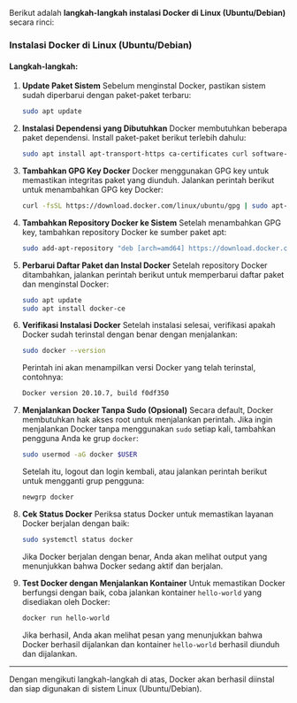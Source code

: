 Berikut adalah **langkah-langkah instalasi Docker di Linux (Ubuntu/Debian)** secara rinci:

### **Instalasi Docker di Linux (Ubuntu/Debian)**

#### Langkah-langkah:

1. **Update Paket Sistem**
   Sebelum menginstal Docker, pastikan sistem sudah diperbarui dengan paket-paket terbaru:
   ```bash
   sudo apt update
   ```

2. **Instalasi Dependensi yang Dibutuhkan**
   Docker membutuhkan beberapa paket dependensi. Install paket-paket berikut terlebih dahulu:
   ```bash
   sudo apt install apt-transport-https ca-certificates curl software-properties-common
   ```

3. **Tambahkan GPG Key Docker**
   Docker menggunakan GPG key untuk memastikan integritas paket yang diunduh. Jalankan perintah berikut untuk menambahkan GPG key Docker:
   ```bash
   curl -fsSL https://download.docker.com/linux/ubuntu/gpg | sudo apt-key add -
   ```

4. **Tambahkan Repository Docker ke Sistem**
   Setelah menambahkan GPG key, tambahkan repository Docker ke sumber paket apt:
   ```bash
   sudo add-apt-repository "deb [arch=amd64] https://download.docker.com/linux/ubuntu $(lsb_release -cs) stable"
   ```

5. **Perbarui Daftar Paket dan Instal Docker**
   Setelah repository Docker ditambahkan, jalankan perintah berikut untuk memperbarui daftar paket dan menginstal Docker:
   ```bash
   sudo apt update
   sudo apt install docker-ce
   ```

6. **Verifikasi Instalasi Docker**
   Setelah instalasi selesai, verifikasi apakah Docker sudah terinstal dengan benar dengan menjalankan:
   ```bash
   sudo docker --version
   ```

   Perintah ini akan menampilkan versi Docker yang telah terinstal, contohnya:
   ```bash
   Docker version 20.10.7, build f0df350
   ```

7. **Menjalankan Docker Tanpa Sudo (Opsional)**
   Secara default, Docker membutuhkan hak akses root untuk menjalankan perintah. Jika ingin menjalankan Docker tanpa menggunakan `sudo` setiap kali, tambahkan pengguna Anda ke grup `docker`:
   ```bash
   sudo usermod -aG docker $USER
   ```

   Setelah itu, logout dan login kembali, atau jalankan perintah berikut untuk mengganti grup pengguna:
   ```bash
   newgrp docker
   ```

8. **Cek Status Docker**
   Periksa status Docker untuk memastikan layanan Docker berjalan dengan baik:
   ```bash
   sudo systemctl status docker
   ```

   Jika Docker berjalan dengan benar, Anda akan melihat output yang menunjukkan bahwa Docker sedang aktif dan berjalan.

9. **Test Docker dengan Menjalankan Kontainer**
   Untuk memastikan Docker berfungsi dengan baik, coba jalankan kontainer `hello-world` yang disediakan oleh Docker:
   ```bash
   docker run hello-world
   ```

   Jika berhasil, Anda akan melihat pesan yang menunjukkan bahwa Docker berhasil dijalankan dan kontainer `hello-world` berhasil diunduh dan dijalankan.

---

Dengan mengikuti langkah-langkah di atas, Docker akan berhasil diinstal dan siap digunakan di sistem Linux (Ubuntu/Debian).
